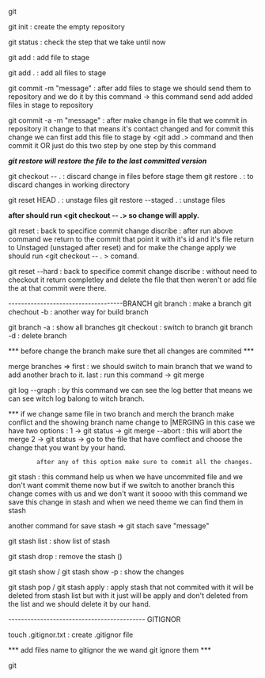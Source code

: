 git 

git init : create the empty repository

git status : check the step that we take until now

git add <filename> : add file to stage

git add . : add all files to stage

git commit -m "message" : after add files to stage we should send them to repository and we do it by this command -> this command send add added files in stage to repository

git commit -a -m "message" : after make change in file that we commit in repository it change to <modified> that means it's contact changed and for commit this change we can first add this file to stage by <git add .> command and then commit it OR just do this two step by one step by this command



***git restore will restore the file to the last committed version***

git checkout -- . : discard change in files before stage them
git restore . :  to discard changes in working directory

git reset HEAD . : unstage files
git restore --staged . : unstage files

**after <git reset> should run <git checkout -- .> so change will apply.**


git reset <id commit> : back to specifice commit change
    discribe : after run above command we return to the commit that point it with it's id and it's file return to Unstaged (unstaged after reset) and for make the change apply we should run <git checkout -- . > comand.

git reset --hard <id commit> : back to specifice commit change
    discribe : without need to checkout it return completley and delete the file that then weren't or add file the at that commit were there.


------------------------------------BRANCH
git branch <branch name> : make a branch 
git chechout -b <branch name> : another way for build branch

git branch -a : show all branches
git checkout <branch name> : switch to branch <branch name>
git branch -d <branch name> : delete branch <branch name>


*** before change the branch make sure thet all changes are commited ***

merge branches => 
                first : we should switch to main branch that we wand to add another brach to it.
                last : run this command -> git merge <branch name>

git log --graph : by this command we can see the log better that means we can see witch log balong to witch branch.


*** if we change same file in two branch and merch the branch make conflict and the showing branch name change to <branch name>|MERGING 
in this case we have two options : 
            1 -> git status -> git merge --abort : this will abort the merge
            2 -> git status -> go to the file that have comflect and choose the change that you want by your hand.

            after any of this option make sure to commit all the changes.

git stash : this command help us when we have uncommited file and we don't want commit theme now but if we switch to another branch this change comes with us and we don't want it soooo with this command we save this change in stash and when we need theme we can find them in stash

another command for save stash => git stach save "message" 

git stash list : show list of stash

git stash drop <name of stash> : remove the stash (<name of stash>) 

git stash show <stash name> / git stash show -p <stash name> : show the changes

git stash pop <stash name> / git stash apply <stash name> : apply stash that not commited with <pop> it will be deleted from stash list but with <apply> it just will be apply and don't deleted from the list and we should delete it by our hand.


------------------------------------------- GITIGNOR

touch .gitignor.txt : create .gitignor file

*** add files name to gitignor the we wand git ignore them ***

git 
 